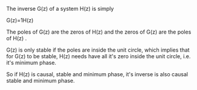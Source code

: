 The inverse G(z)
 of a system H(z)
 is simply

G(z)=1H(z)

The poles of G(z)
 are the zeros of H(z)
 and the zeros of G(z)
 are the poles of H(z)
.

G(z)
 is only stable if the poles are inside the unit circle, which implies that for G(z)
 to be stable, H(z)
 needs have all it's zero inside the unit circle, i.e. it's minimum phase.

So if H(z)
 is causal, stable and minimum phase, it's inverse is also causal stable and minimum phase.
